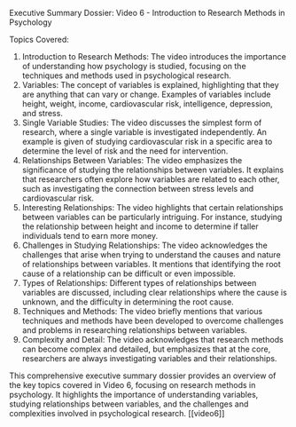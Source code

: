 
Executive Summary Dossier: Video 6 - Introduction to Research Methods in Psychology

Topics Covered:
1. Introduction to Research Methods: The video introduces the importance of understanding how psychology is studied, focusing on the techniques and methods used in psychological research.
2. Variables: The concept of variables is explained, highlighting that they are anything that can vary or change. Examples of variables include height, weight, income, cardiovascular risk, intelligence, depression, and stress.
3. Single Variable Studies: The video discusses the simplest form of research, where a single variable is investigated independently. An example is given of studying cardiovascular risk in a specific area to determine the level of risk and the need for intervention.
4. Relationships Between Variables: The video emphasizes the significance of studying the relationships between variables. It explains that researchers often explore how variables are related to each other, such as investigating the connection between stress levels and cardiovascular risk.
5. Interesting Relationships: The video highlights that certain relationships between variables can be particularly intriguing. For instance, studying the relationship between height and income to determine if taller individuals tend to earn more money.
6. Challenges in Studying Relationships: The video acknowledges the challenges that arise when trying to understand the causes and nature of relationships between variables. It mentions that identifying the root cause of a relationship can be difficult or even impossible.
7. Types of Relationships: Different types of relationships between variables are discussed, including clear relationships where the cause is unknown, and the difficulty in determining the root cause.
8. Techniques and Methods: The video briefly mentions that various techniques and methods have been developed to overcome challenges and problems in researching relationships between variables.
9. Complexity and Detail: The video acknowledges that research methods can become complex and detailed, but emphasizes that at the core, researchers are always investigating variables and their relationships.

This comprehensive executive summary dossier provides an overview of the key topics covered in Video 6, focusing on research methods in psychology. It highlights the importance of understanding variables, studying relationships between variables, and the challenges and complexities involved in psychological research.
[[video6]]